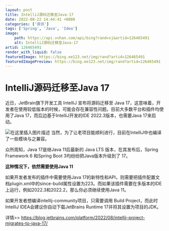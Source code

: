 ```yaml
---
layout: post
title: IntelliJ源码迁移至Java-17
date: 2022-08-22 14:44:41 +0800
categories: ['资讯']
tags: ['Spring', 'Java', 'Idea']
image:
    path: https://api.vvhan.com/api/bing?rand=sj&artid=126465491
    alt: IntelliJ源码迁移至Java-17
artid: 126465491
render_with_liquid: false
featuredImage: https://bing.ee123.net/img/rand?artid=126465491
featuredImagePreview: https://bing.ee123.net/img/rand?artid=126465491
---
```


# IntelliJ源码迁移至Java 17

近日，JetBrain旗下开发工具 IntelliJ 宣布将源码迁移至 Java 17，这意味着，开发者在使用较低版本的时候，可能会存在兼容性问题。目前大多数平台和插件均使用了Java 17，而后边基于IntelliJ开发的IDE 2022.3版本，也需要Java 17来启动。
  
![在这里插入图片描述](https://i-blog.csdnimg.cn/blog_migrate/9d55beebc0b66397b471f9fcd7e62b02.png#pic_center)
当然，为了让老项目能顺利进行，目前在IntelliJ中也编译了一些模块与之兼容。

众所周知，Java 17是继Java 11后最新的 Java LTS 版本，在其发布后，Spring Framework 6 和Spring Boot 3均纷纷把Java版本升级到了 17。

**这种情况下，依然需要使用Java 11**

如果开发者发布的插件中需要使用Java 17的新特性和API，则需要把插件配置文档plugin.xml中的since-build属性设置为223。而如果该插件需要在多版本的IDE上运行，例如2022.3和2022.2，那么你必须继续使用Java 11。

如果开发者想编译intellij-community项目，只需要调用 Build Project，而此时IntelliJ IDEA会建议你自动下载JetBrains Runtime 17并将其设置为项目的JDK。

详情>>
<https://blog.jetbrains.com/platform/2022/08/intellij-project-migrates-to-java-17/>